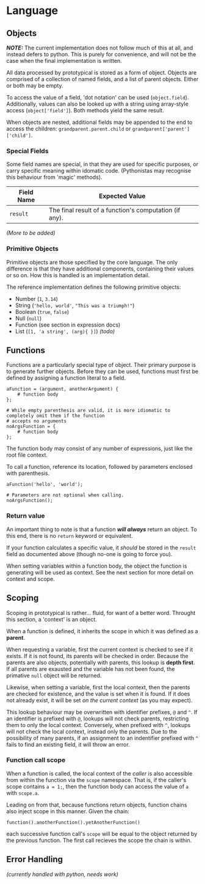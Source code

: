 Language
========

Objects
-------

***NOTE:*** The current implementation does not follow much of this at all, and instead defers to python. This is purely for convenience, and will not be the case when the final implementation is written.

All data processed by prototypical is stored as a form of object. Objects are comprised of a collection of named fields, and a list of parent objects. Either or both may be empty.

To access the value of a field, 'dot notation' can be used (`object.field`). Additionally, values can also be looked up with a string using array-style access (`object['field']`). Both methods yield the same result.

When objects are nested, additional fields may be appended to the end to access the children: `grandparent.parent.child` or `grandparent['parent']['child']`.

### Special Fields

Some field names are special, in that they are used for specific purposes, or carry specific meaning within idomatic code. (Pythonistas may recognise this behaviour from 'magic' methods).

Field Name | Expected Value
---------- | --------------
`result`   | The final result of a function's computation (if any).

*(More to be added)*

### Primitive Objects

Primitive objects are those specified by the core language. The only difference is that they have additional components, containing their values or so on. How this is handled is an implementation detail.

The reference implementation defines the following primitive objects:

* Number (`1`, `3.14`)
* String (`'hello, world'`, `"This was a triumph!"`)
* Boolean (`true`, `false`)
* Null (`null`)
* Function (see section in expression docs)
* List (`[1, 'a string', (arg){ }]`) *(todo)*

Functions
---------

Functions are a particularly special type of object. Their primary purpose is to generate further objects. Before they can be used, functions must first be defined by assigning a function literal to a field.

```
aFunction = (argument, anotherArgument) {
	# function body
};

# While empty parenthesis are valid, it is more idiomatic to completely omit them if the function
# accepts no arguments
noArgsFunction = {
	# function body
};
```

The function body may consist of any number of expressions, just like the root file context.

To call a function, reference its location, followed by parameters enclosed with parenthesis. 

```
aFunction('hello', 'world');

# Parameters are not optional when calling.
noArgsFunction();
```

### Return value

An important thing to note is that a function ***will always*** return an object. To this end, there is no `return` keyword or equivalent.

If your function calculates a specific value, it *should* be stored in the `result` field as documented above (though no-one is going to force you).

When setting variables within a function body, the object the function is generating will be used as context. See the next section for more detail on context and scope.

Scoping
-------

Scoping in prototypical is rather... fluid, for want of a better word. Throught this section, a 'context' is an object.

When a function is defined, it inherits the scope in which it was defined as a **parent**.

When requesting a variable, first the current context is checked to see if it exists. If it is not found, its parents will be checked in order. Because the parents are also objects, potentially with parents, this lookup is **depth first**. If all parents are exausted and the variable has not been found, the primative `null` object will be returned.

Likewise, when setting a variable, first the local context, then the parents are checked for existence, and the value is set when it is found. If it does not already exist, it will be set *on the current context* (as you may expect).

This lookup behaviour may be overwritten with identifier prefixes, `@` and `^`. If an identifier is prefixed with `@`, lookups will not check parents, restricting them to only the local context. Conversely, when prefixed with `^`, lookups will not check the local context, instead only the parents. Due to the possibility of many parents, if an assignment to an indentifier prefixed with `^` fails to find an existing field, it will throw an error.

### Function call scope

When a function is called, the local context of the *caller* is also accessible from within the function via the `scope` namespace. That is, if the caller's scope contains `a = 1;`, then the function body can access the value of `a` with `scope.a`.

Leading on from that, because functions return objects, function chains also inject scope in this manner. Given the chain:

`function().anotherFunction().yetAnotherFunction()`

each successive function call's `scope` will be equal to the object returned by the previous function. The first call recieves the scope the chain is within.

Error Handling
--------------

*(currently handled with python, needs work)*
